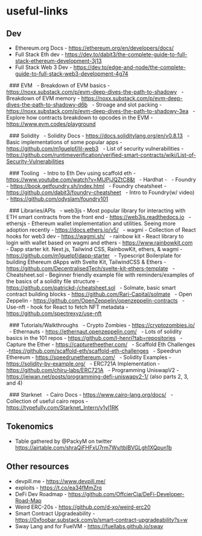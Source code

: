 # useful-links
## Dev
- Ethereum.org Docs - https://ethereum.org/en/developers/docs/
- Full Stack Eth dev - https://dev.to/dabit3/the-complete-guide-to-full-stack-ethereum-development-3j13
- Full Stack Web 3 Dev - https://dev.to/edge-and-node/the-complete-guide-to-full-stack-web3-development-4g74

  ### EVM
  - Breakdown of EVM basics - https://noxx.substack.com/p/evm-deep-dives-the-path-to-shadowy
  - Breakdown of EVM memory - https://noxx.substack.com/p/evm-deep-dives-the-path-to-shadowy-d6b
  - Stroage and slot packing - https://noxx.substack.com/p/evm-deep-dives-the-path-to-shadowy-3ea
  - Explore how contracts breakdown to opcodes in the EVM - https://www.evm.codes/playground

  ### Solidity
  - Solidity Docs - https://docs.soliditylang.org/en/v0.8.13
  - Basic implementations of some popular apps - https://github.com/m1guelpf/lil-web3
  - List of security vulnerabilities - https://github.com/runtimeverification/verified-smart-contracts/wiki/List-of-Security-Vulnerabilities

  ### Tooling
  - Intro to Eth Dev using scaffold eth - https://www.youtube.com/watch?v=MlJPjJQZtC8&t
  - Hardhat - 
  - Foundry - https://book.getfoundry.sh/index.html
  - Foundry cheatsheet - https://github.com/dabit3/foundry-cheatsheet
  - Intro to Foundry(w/ video) - https://github.com/odyslam/foundry101

  ### Libraries/APIs
  - web3js - Most popular library for interacting with ETH smart contracts from the front end - https://web3js.readthedocs.io
  - ethersjs - Ethereum wallet implementation and utilities. Seeing more adoption recently - https://docs.ethers.io/v5/ 
  - wagmi - Collection of React hooks for web3 dev - https://wagmi.sh/
  - rainbow kit - React library to login with wallet based on wagmi and ethers - https://www.rainbowkit.com
  - Dapp starter kit. Next.js, Tailwind CSS, RainbowKit, ethers, & wagmi - https://github.com/m1guelpf/dapp-starter
  - Typescript Boilerplate for building Ethereum dApps with Svelte Kit, TailwindCSS & Ethers - https://github.com/DecentralisedTech/svelte-kit-ethers-template
  - Cheatsheet.sol - Beginner friendly example file with reminders/examples of the basics of a solidity file structure - https://github.com/patrickd-/cheatsheet.sol
  - Solmate, basic smart contract building blocks - https://github.com/Rari-Capital/solmate
  - Open Zeppelin - https://github.com/OpenZeppelin/openzeppelin-contracts
  - Use-nft - hook for React to fetch NFT metadata - https://github.com/spectrexyz/use-nft

  ### Tutorials/Walkthroughs
  - Crypto Zombies - https://cryptozombies.io/
  - Ethernauts - https://ethernaut.openzeppelin.com/
  - Lots of solidity basics in the 101 repos - https://github.com/l-henri?tab=repositories
  - Capture the Ether - https://capturetheether.com/
  - Scaffold Eth Challenges -https://github.com/scaffold-eth/scaffold-eth-challenges
  - Speedrun Ethereum - https://speedrunethereum.com/
  - Solidity Examples - https://solidity-by-example.org/
  - ERC721A Implementation - https://github.com/chiru-labs/ERC721A
  - Programming UniswapV2 - https://jeiwan.net/posts/programming-defi-uniswapv2-1/ (also parts 2, 3, and 4)

  ### Starknet
  - Cairo Docs - https://www.cairo-lang.org/docs/
  - Collection of useful cairo repos - https://typefully.com/Starknet_Intern/y1yI1RK

## Tokenomics
- Table gathered by @PackyM on twitter https://airtable.com/shraQiFHFxU7rm7Wv/tblBVGLgh1XQpun1b

## Other resources
- devpill.me - https://www.devpill.me/
- exploits - https://t.co/ea34fMmZrq
- DeFi Dev Roadmap - https://github.com/OffcierCia/DeFi-Developer-Road-Map
- Weird ERC-20s - https://github.com/d-xo/weird-erc20
- Smart Contract Upgradeability - https://0xfoobar.substack.com/p/smart-contract-upgradeability?s=w
- Sway Lang and for FuelVM - https://fuellabs.github.io/sway
